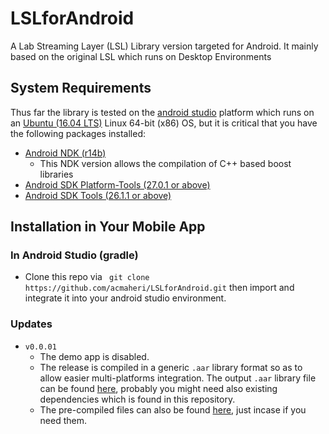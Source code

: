 # LSLforAndroid
A Lab Streaming Layer (LSL) Library version targeted for Android. It mainly based on the original LSL which runs on Desktop Environments 

## System Requirements
Thus far the library is tested on the [android studio](https://developer.android.com/studio/) platform which runs on an [Ubuntu (16.04 LTS)](https://www.ubuntu.com/download/desktop) Linux 64-bit (x86) OS, but it is critical that you have the following packages installed:
* [Android NDK (r14b)](https://developer.android.com/ndk/downloads/older_releases)
   + This NDK version allows the compilation of C++ based boost libraries 
* [Android SDK Platform-Tools (27.0.1 or above)](https://developer.android.com/studio/releases/platform-tools)
* [Android SDK Tools (26.1.1 or above)](https://developer.android.com/studio/releases/sdk-tools)

## Installation in Your Mobile App
### In Android Studio (gradle)
   * Clone this repo via ``` git clone https://github.com/acmaheri/LSLforAndroid.git``` then import and integrate it into your android studio environment. 

### Updates
* ``` v0.0.01 ```
    + The demo app is disabled.
    + The release is compiled in a generic ```.aar``` library format so as to allow easier multi-platforms integration.  The output ```.aar``` library file can be found [here](https://github.com/acmaheri/LSLforAndroid/tree/master/libAndroidLSL/build/outputs/aar), probably you might need also existing dependencies which is found in this repository.
    + The pre-compiled files can also be found [here](https://github.com/acmaheri/LSLforAndroid/tree/master/libAndroidLSL/build), just incase if you need them. 
   
